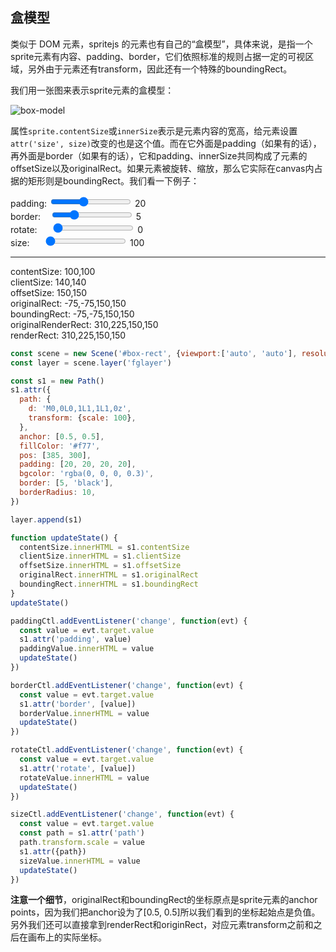 ## 盒模型

类似于 DOM 元素，spritejs 的元素也有自己的“盒模型”，具体来说，是指一个sprite元素有内容、padding、border，它们依照标准的规则占据一定的可视区域，另外由于元素还有transform，因此还有一个特殊的boundingRect。

我们用一张图来表示sprite元素的盒模型：

![box-model](https://p0.ssl.qhimg.com/t0180860d6757b2b1e7.png)

属性`sprite.contentSize`或`innerSize`表示是元素内容的宽高，给元素设置`attr('size', size)`改变的也是这个值。而在它外面是padding（如果有的话），再外面是border（如果有的话），它和padding、innerSize共同构成了元素的offsetSize以及originalRect。如果元素被旋转、缩放，那么它实际在canvas内占据的矩形则是boundingRect。我们看一下例子：


<div id="box-rect-demo">
  <div id="box-rect" class="sprite-container"></div>
  <div id="box-setting">
    <div>
      padding: <input id="paddingCtl" type="range" min="0" max="50" value="20"></input>
      <span id="paddingValue">20</span>
    </div>
    <div>
      border: &nbsp;&nbsp;&nbsp;<input id="borderCtl" type="range" min="0" max="20" value="5"></input>
      <span id="borderValue">5</span>
    </div>
    <div>
      rotate: &nbsp;&nbsp;&nbsp;&nbsp;&nbsp;<input id="rotateCtl" type="range" min="0" max="180" value="0"></input>
      <span id="rotateValue">0</span>
    </div>
    <div>
      size: &nbsp;&nbsp;&nbsp;&nbsp;&nbsp;<input id="sizeCtl" type="range" min="100" max="200" value="100"></input>
      <span id="sizeValue">100</span>
    </div>
    <hr/>
    <div>
      contentSize: <span  id="contentSize">100,100</span>
    </div>
    <div>
      clientSize:  <span id="clientSize">140,140</span>
    </div>
    <div>
      offsetSize: <span id="offsetSize">150,150</span>
    </div>
    <div>
      originalRect:  <span id="originalRect">-75,-75,150,150</span>
    </div>
    <div>
      boundingRect: <span  id="boundingRect">-75,-75,150,150</span>
    </div>
    <div>
      originalRenderRect: <span  id="originalRenderRect">310,225,150,150</span>
    </div>
    <div>
      renderRect: <span  id="renderRect">310,225,150,150</span>
    </div>
  </div>
</div>

```js
const scene = new Scene('#box-rect', {viewport:['auto', 'auto'], resolution: [770, 600]})
const layer = scene.layer('fglayer')

const s1 = new Path()
s1.attr({
  path: {
    d: 'M0,0L0,1L1,1L1,0z',
    transform: {scale: 100},
  },
  anchor: [0.5, 0.5],
  fillColor: '#f77',
  pos: [385, 300],
  padding: [20, 20, 20, 20],
  bgcolor: 'rgba(0, 0, 0, 0.3)',
  border: [5, 'black'],
  borderRadius: 10,
})

layer.append(s1)

function updateState() {
  contentSize.innerHTML = s1.contentSize
  clientSize.innerHTML = s1.clientSize
  offsetSize.innerHTML = s1.offsetSize
  originalRect.innerHTML = s1.originalRect
  boundingRect.innerHTML = s1.boundingRect
}
updateState()

paddingCtl.addEventListener('change', function(evt) {
  const value = evt.target.value
  s1.attr('padding', value)
  paddingValue.innerHTML = value
  updateState()
})

borderCtl.addEventListener('change', function(evt) {
  const value = evt.target.value
  s1.attr('border', [value])
  borderValue.innerHTML = value
  updateState()
})

rotateCtl.addEventListener('change', function(evt) {
  const value = evt.target.value
  s1.attr('rotate', [value])
  rotateValue.innerHTML = value
  updateState()
})

sizeCtl.addEventListener('change', function(evt) {
  const value = evt.target.value
  const path = s1.attr('path')
  path.transform.scale = value
  s1.attr({path})
  sizeValue.innerHTML = value
  updateState()
})
```

**注意一个细节**，originalRect和boundingRect的坐标原点是sprite元素的anchor points，因为我们把anchor设为了[0.5, 0.5]所以我们看到的坐标起始点是负值。另外我们还可以直接拿到renderRect和originRect，对应元素transform之前和之后在画布上的实际坐标。


<script>
const {Scene, Layer, Sprite, Label, Path, Group} = spritejs
;(function(){
  const scene = new Scene('#box-rect', {viewport:['auto', 'auto'], resolution: [770, 600]})
  const layer = scene.layer('fglayer')

  const s1 = new Path()
  s1.attr({
    path: {
      d: 'M0,0L0,1L1,1L1,0z',
      transform: {scale: 100},
    },
    anchor: [0.5, 0.5],
    fillColor: '#f77',
    pos: [385, 300],
    padding: [20, 20, 20, 20],
    bgcolor: 'rgba(0, 0, 0, 0.3)',
    border: [5, 'black'],
    borderRadius: 10,
  })

  layer.append(s1)

  function updateState() {
    contentSize.innerHTML = s1.contentSize
    clientSize.innerHTML = s1.clientSize
    offsetSize.innerHTML = s1.offsetSize
    originalRect.innerHTML = s1.originalRect
    boundingRect.innerHTML = s1.boundingRect
    originalRenderRect.innerHTML = s1.originalRenderRect
    renderRect.innerHTML = s1.renderRect
  }
  updateState()

  paddingCtl.addEventListener('change', function(evt) {
    const value = evt.target.value
    s1.attr('padding', value)
    paddingValue.innerHTML = value
    updateState()
  })

  borderCtl.addEventListener('change', function(evt) {
    const value = evt.target.value
    s1.attr('border', [value])
    borderValue.innerHTML = value
    updateState()
  })

  rotateCtl.addEventListener('change', function(evt) {
    const value = evt.target.value
    s1.attr('rotate', [value])
    rotateValue.innerHTML = value
    updateState()
  })

  sizeCtl.addEventListener('change', function(evt) {
    const value = evt.target.value
    const path = s1.attr('path')
    path.transform.scale = value
    s1.attr({path})
    sizeValue.innerHTML = value
    updateState()
  })
}())
</script>
